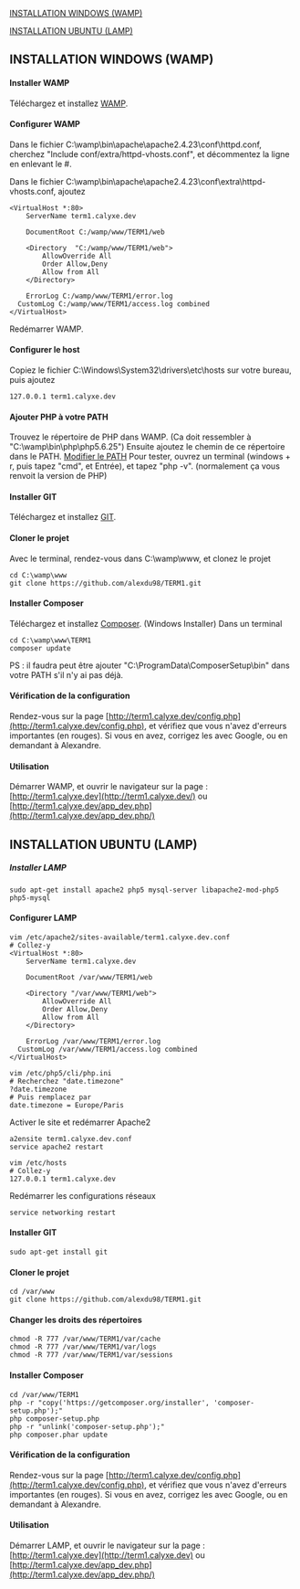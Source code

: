 [INSTALLATION WINDOWS (WAMP)](https://github.com/alexdu98/TERM1#installation-windows-wamp)

[INSTALLATION UBUNTU (LAMP)](https://github.com/alexdu98/TERM1#installation-ubuntu-lamp)

## INSTALLATION WINDOWS (WAMP)
#### Installer WAMP
Téléchargez et installez [WAMP](http://www.wampserver.com/).

#### Configurer WAMP
Dans le fichier C:\wamp\bin\apache\apache2.4.23\conf\httpd.conf, cherchez "Include conf/extra/httpd-vhosts.conf",
et décommentez la ligne en enlevant le #.

Dans le fichier C:\wamp\bin\apache\apache2.4.23\conf\extra\httpd-vhosts.conf, ajoutez
```
<VirtualHost *:80>
	ServerName term1.calyxe.dev

	DocumentRoot C:/wamp/www/TERM1/web

	<Directory  "C:/wamp/www/TERM1/web">
		AllowOverride All
		Order Allow,Deny
        Allow from All
	</Directory>

	ErrorLog C:/wamp/www/TERM1/error.log
  CustomLog C:/wamp/www/TERM1/access.log combined
</VirtualHost>
```
Redémarrer WAMP.

#### Configurer le host
Copiez le fichier C:\Windows\System32\drivers\etc\hosts sur votre bureau, puis ajoutez 
```
127.0.0.1 term1.calyxe.dev
```

#### Ajouter PHP à votre PATH
Trouvez le répertoire de PHP dans WAMP. (Ca doit ressembler à "C:\wamp\bin\php\php5.6.25")
Ensuite ajoutez le chemin de ce répertoire dans le PATH. [Modifier le PATH](http://sametmax.com/ajouter-un-chemin-a-la-variable-denvironnement-path-sous-windows/)
Pour tester, ouvrez un terminal (windows + r, puis tapez "cmd", et Entrée), et tapez "php -v". (normalement ça vous renvoit la version de PHP)

#### Installer GIT
Téléchargez et installez [GIT](https://git-scm.com/).

#### Cloner le projet
Avec le terminal, rendez-vous dans C:\wamp\www, et clonez le projet
```
cd C:\wamp\www
git clone https://github.com/alexdu98/TERM1.git
```

#### Installer Composer
Téléchargez et installez [Composer](https://getcomposer.org/download/). (Windows Installer)
Dans un terminal
```
cd C:\wamp\www\TERM1
composer update
```
PS : il faudra peut être ajouter "C:\ProgramData\ComposerSetup\bin" dans votre PATH s'il n'y ai pas déjà.

#### Vérification de la configuration
Rendez-vous sur la page [http://term1.calyxe.dev/config.php](http://term1.calyxe.dev/config.php), et vérifiez que vous n'avez d'erreurs importantes (en rouges). Si vous en avez, corrigez les avec Google, ou en demandant à Alexandre.

#### Utilisation
Démarrer WAMP, et ouvrir le navigateur sur la page : [http://term1.calyxe.dev](http://term1.calyxe.dev/) ou [http://term1.calyxe.dev/app_dev.php](http://term1.calyxe.dev/app_dev.php/)

## INSTALLATION UBUNTU (LAMP)
##### Installer LAMP
```
sudo apt-get install apache2 php5 mysql-server libapache2-mod-php5 php5-mysql
```

#### Configurer LAMP
```
vim /etc/apache2/sites-available/term1.calyxe.dev.conf
# Collez-y 
<VirtualHost *:80>
	ServerName term1.calyxe.dev

	DocumentRoot /var/www/TERM1/web

	<Directory "/var/www/TERM1/web">
		AllowOverride All
		Order Allow,Deny
        Allow from All
	</Directory>

	ErrorLog /var/www/TERM1/error.log
  CustomLog /var/www/TERM1/access.log combined
</VirtualHost>
```
```
vim /etc/php5/cli/php.ini
# Recherchez "date.timezone"
?date.timezone
# Puis remplacez par
date.timezone = Europe/Paris
```
Activer le site et redémarrer Apache2
```
a2ensite term1.calyxe.dev.conf
service apache2 restart
```
```
vim /etc/hosts
# Collez-y
127.0.0.1 term1.calyxe.dev
```
Redémarrer les configurations réseaux
```
service networking restart
```

#### Installer GIT
```
sudo apt-get install git
```

#### Cloner le projet
```
cd /var/www
git clone https://github.com/alexdu98/TERM1.git
```

#### Changer les droits des répertoires
```
chmod -R 777 /var/www/TERM1/var/cache
chmod -R 777 /var/www/TERM1/var/logs
chmod -R 777 /var/www/TERM1/var/sessions
```

#### Installer Composer
```
cd /var/www/TERM1
php -r "copy('https://getcomposer.org/installer', 'composer-setup.php');"
php composer-setup.php
php -r "unlink('composer-setup.php');"
php composer.phar update
```

#### Vérification de la configuration
Rendez-vous sur la page [http://term1.calyxe.dev/config.php](http://term1.calyxe.dev/config.php), et vérifiez que vous n'avez d'erreurs importantes (en rouges). Si vous en avez, corrigez les avec Google, ou en demandant à Alexandre.

#### Utilisation
Démarrer LAMP, et ouvrir le navigateur sur la page : [http://term1.calyxe.dev](http://term1.calyxe.dev) ou [http://term1.calyxe.dev/app_dev.php](http://term1.calyxe.dev/app_dev.php/)
